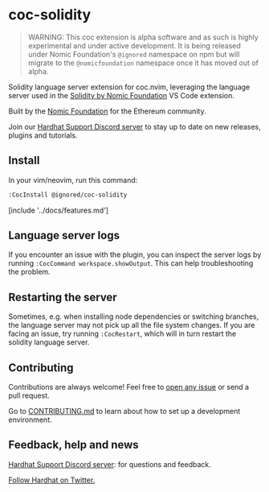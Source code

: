 # coc-solidity

> WARNING: This coc extension is alpha software and as such is highly experimental and under active development. It is being released under Nomic Foundation's `@ignored` namespace on npm but will migrate to the `@nomicfoundation` namespace once it has moved out of alpha.

Solidity language server extension for coc.nvim, leveraging the language server used in the [Solidity by Nomic Foundation](https://marketplace.visualstudio.com/items?itemName=NomicFoundation.hardhat-solidity) VS Code extension.

Built by the [Nomic Foundation](https://nomic.foundation/) for the Ethereum community.

Join our [Hardhat Support Discord server](https://hardhat.org/discord) to stay up to date on new releases, plugins and tutorials.

## Install

In your vim/neovim, run this command:

```sh
:CocInstall @ignored/coc-solidity
```

[include '../docs/features.md']

## Language server logs

If you encounter an issue with the plugin, you can inspect the server logs by running `:CocCommand workspace.showOutput`. This can help troubleshooting the problem.

## Restarting the server

Sometimes, e.g. when installing node dependencies or switching branches, the language server may not pick up all the file system changes. If you are facing an issue, try running `:CocRestart`, which will in turn restart the solidity language server.

## Contributing

Contributions are always welcome! Feel free to [open any issue](https://github.com/NomicFoundation/hardhat-vscode/issues) or send a pull request.

Go to [CONTRIBUTING.md](https://github.com/nomicfoundation/hardhat-vscode/blob/main/CONTRIBUTING.md) to learn about how to set up a development environment.

## Feedback, help and news

[Hardhat Support Discord server](https://hardhat.org/discord): for questions and feedback.

[Follow Hardhat on Twitter.](https://twitter.com/HardhatHQ)
